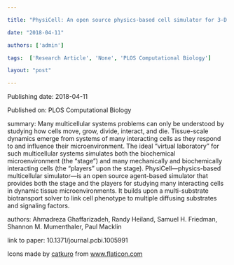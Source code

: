 ---
title: "PhysiCell: An open source physics-based cell simulator for 3-D multicellular systems"
date: "2018-04-11"
authors: ['admin']
tags:  ['Research Article', 'None', 'PLOS Computational Biology']
layout: "post"
---
Publishing date: 2018-04-11

Published on: PLOS Computational Biology

summary: Many multicellular systems problems can only be understood by studying how cells move, grow, divide, interact, and die. Tissue-scale dynamics emerge from systems of many interacting cells as they respond to and influence their microenvironment. The ideal “virtual laboratory” for such multicellular systems simulates both the biochemical microenvironment (the “stage”) and many mechanically and biochemically interacting cells (the “players” upon the stage). PhysiCell—physics-based multicellular simulator—is an open source agent-based simulator that provides both the stage and the players for studying many interacting cells in dynamic tissue microenvironments. It builds upon a multi-substrate biotransport solver to link cell phenotype to multiple diffusing substrates and signaling factors. 

authors: Ahmadreza Ghaffarizadeh, Randy Heiland, Samuel H. Friedman, Shannon M. Mumenthaler, Paul Macklin

link to paper: 10.1371/journal.pcbi.1005991

Icons made by <a href="https://www.flaticon.com/free-icon/bookshelves_3576884" title="catkuro">catkuro</a> from <a href="https://www.flaticon.com/" title="Flaticon"> www.flaticon.com</a>
